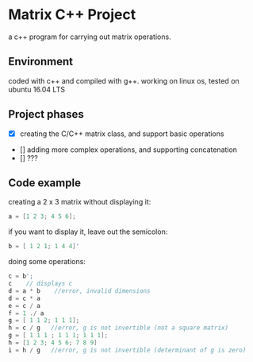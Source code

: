 # Matrix C++ Project
  a c++ program for carrying out matrix operations.

## Environment
coded with c++ and compiled with g++.
working on linux os, tested on ubuntu 16.04 LTS

## Project phases
- [x] creating the C/C++ matrix class, and support basic operations
- []  adding more complex operations, and supporting concatenation
- [] ???


## Code example

creating a 2 x 3 matrix without displaying it:
```c++
a = [1 2 3; 4 5 6];
```

if you want to display it, leave out the semicolon:
```c++
b = [ 1 2 1; 1 4 4]'
```
doing some operations:

```c++
c = b';
c    // displays c
d = a * b    //error, invalid dimensions
d = c * a
e = c / a
f = 1 ./ a
g = [ 1 1 2; 1 1 1];
h = c / g   //error, g is not invertible (not a square matrix)
g = [ 1 1 1 ; 1 1 1; 1 1 1];
h = [1 2 3; 4 5 6; 7 8 9]
i = h / g   //error, g is not invertible (determinant of g is zero)
```
